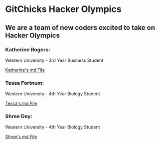 # GitChicks Hacker Olympics
## We are a team of new coders excited to take on Hacker Olympics

### Katherine Rogers: 
Western University - 3rd Year Business Student

[Katherine's md File](Katherine.md)

### Tessa Fortnum: 
Western University - 4th Year Biology Student

[Tessa's md File](Tessa.md)

### Shree Dey: 
Western University - 4th Year Biology Student

[Shree's md File](shree.md)
